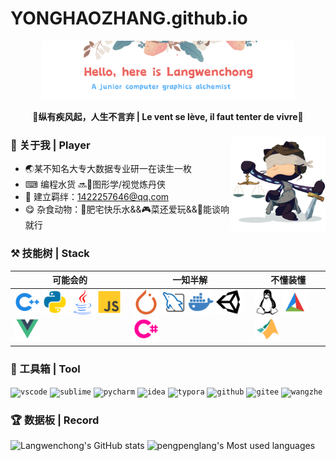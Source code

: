 # YONGHAOZHANG.github.io
<p align="center"><img width="80%" src="./banner.png" /></a></p>

**<p align="center">📢纵有疾风起，人生不言弃 | Le vent se lève, il faut tenter de vivre🏃<p>**
<div>
    <img src="./githubavatar.jfif" alt="githubavatar" width="30%" align="right"/>
    
### 👋 关于我 | Player

- 🌏️某不知名大专大数据专业研一在读生一枚
- ⌨ 编程水货 🔜🧙图形学/视觉炼丹侠
- 💬 建立羁绊：1422257646@qq.com
- 😋 杂食动物：🥤肥宅快乐水&&🎮️菜还爱玩&&🎸能谈响就行
</div>

### ⚒️ 技能树 | Stack

| 可能会的                                                     | 一知半解                                                     | 不懂装懂                                                     |
| ------------------------------------------------------------ | ------------------------------------------------------------ | ------------------------------------------------------------ |
| <code><img height="40" alt="cpp" src="./cpp.svg"></code> <code><img height="40" alt="python" src="./python.svg"></code> <code><img height="40" alt="java" src="./java.svg"></code> <code><img height="40" alt="js" src="./js.svg"></code> <code><img height="40" alt="vue" src="./vue.svg"></code> | <code><img height="40" alt="pytorch" src="./pytorch.svg"></code> <code><img height="40" alt="mysql" src="./mysql.svg"></code> <code><img height="40" alt="docker" src="./docker.svg"></code> <code><img height="40" alt="docker" src="./unity.svg"></code> <code><img height="40" alt="docker" src="./cs.svg"></code>| <code><img height="40" alt="linux" src="./linux.svg"></code> <code><img height="40" alt="cmake" src="./cmake.svg"></code> <code><img height="40" alt="matlab" src="./matlab.svg"></code> |

### 🧰 工具箱 | Tool

<code><img height="40" alt="vscode" src="./img/vscode.svg"></code>
<code><img height="40" alt="sublime" src="./img/sublime.svg"></code>
<code><img height="40" alt="pycharm" src="./img/pycharm.svg"></code>
<code><img height="40" alt="idea" src="./img/Idea.svg"></code>
<code><img height="40" alt="typora" src="./img/typora.svg"></code>
<code><img height="40" alt="github" src="./img/github.svg"></code>
<code><img height="40" alt="gitee" src="./img/gitee.svg"></code>
<code><img height="40" alt="wangzhe" src="./img/wangzhe.svg"></code>

### 🏆 数据板 | Record

![Langwenchong's GitHub stats](https://github-readme-stats.vercel.app/api?username=Langwenchong&count_private=true&show_icons=true&theme=flag-india&show_owner=true)
![pengpenglang's Most used languages](https://github-readme-stats.vercel.app/api/top-langs/?username=Langwenchong&layout=compact&hide_border=true&langs_count=10&hide=html)
